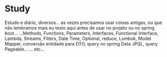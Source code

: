 # Study

Estudo e diário, diversos...  as vezes precisamos usar coisas antigas, ou que não lembramos mais eu testo aqui antes de usar no projeto ou no spring boot... ...Methods, Functions, Parameters, Interfaces, Functional Interface, Lambda, Streams, Filters, Date Time, Optional, reduce, Lombok, Model Mapper, conversão entidade para DTO, query no spring Data JPQL, query Pageable...  ... etc...
